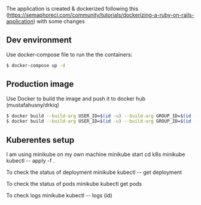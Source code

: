 The application is created & dockerized following this (https://semaphoreci.com/community/tutorials/dockerizing-a-ruby-on-rails-application) with some changes 

## Dev environment
Use docker-compose file to run the the containers: 
```bash
$ docker-compose up -d
```


## Production image

Use Docker to build the image and push it to docker hub (mustafahusny/drkiq)

```bash
$ docker build --build-arg USER_ID=$(id -u) --build-arg GROUP_ID=$(id -g) -t mustafahusny/drkiq:latest -f Dockerfile.production .
$ docker build --build-arg USER_ID=$(id -u) --build-arg GROUP_ID=$(id -g) -t mustafahusny/dockerizing-ruby-nginx:latest -f Dockerfile.nginx .
```
## Kuberentes setup

I am using minikube on my own machine 
minikube start 
cd k8s
minikube kubectl -- apply -f .

To check the status of deployment 
minikube kubectl -- get deployment 

To check the status of pods 
minikube kubectl get pods 

To check logs 
minikube kubectl -- logs (id)
